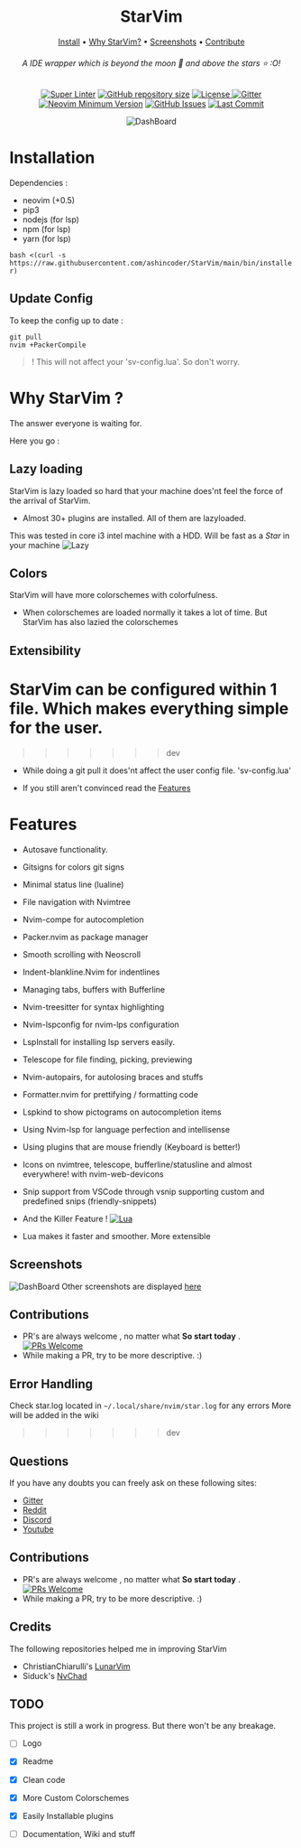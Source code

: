 <h1 align="center">StarVim</h1>

<div align="center">

[Install](#installation) • [Why StarVim?](#why-starvim-) • [Screenshots](https://github.com/ashincoder/StarVim/tree/screenshots) • [Contribute](#contributions)

</div>

<h6 align="center">A IDE wrapper which is beyond the moon 🌚 and above the stars ⭐ :O!</h1>

<div align="center">
	
[![Super Linter](https://img.shields.io/github/workflow/status/ashincoder/StarVim/Super-Linter/main?style=flat-square&logo=github&label=Build&color=green)]()
<a href="https://github.com/ashincoder/StarVim"
        ><img
            src="https://img.shields.io/github/repo-size/ashincoder/StarVim?style=flat-square&label=Repo"
            alt="GitHub repository size"
    /></a>
      <a href="https://github.com/ashincoder/StarVim/blob/main/LICENSE"
        ><img
            src="https://img.shields.io/github/license/ashincoder/StarVim?style=flat-square&logo=GNU&label=License"
            alt="License"
    />
[![Gitter](https://img.shields.io/gitter/room/ashincoder/StarVim?style=flat-square&logo=gitter&logoColor=white&label=Chat&color=eb34a4)](https://gitter.im/starvim-conf/community?utm_source=badge&utm_medium=badge&utm_campaign=pr-badge)
[![Neovim Minimum Version](https://img.shields.io/badge/Neovim-0.5+-blueviolet.svg?style=flat-square&logo=Neovim&logoColor=white)](https://github.com/neovim/neovim)
[![GitHub Issues](https://img.shields.io/github/issues/ashincoder/StarVim.svg?style=flat-square&label=Issues&color=fc0330)](https://github.com/siduck76/StarVim/issues)
[![Last Commit](https://img.shields.io/github/last-commit/ashincoder/StarVim.svg?style=flat-square&label=Last%20Commit&color=58eb34)](https://github.com/siduck76/StarVim/pulse) 
	      
![DashBoard](https://github.com/ashincoder/StarVim/blob/screenshots/dashboard.png)
  </div>

# Installation
	
Dependencies :
- neovim (+0.5)
- pip3 
- nodejs (for lsp)
- npm (for lsp)
- yarn (for lsp)
	
`bash <(curl -s https://raw.githubusercontent.com/ashincoder/StarVim/main/bin/installer)`

## Update Config

To keep the config up to date :

```
git pull
nvim +PackerCompile
```

> ! This will not affect your 'sv-config.lua'. So don't worry.

# Why StarVim ?

The answer everyone is waiting for. 

Here you go :

## Lazy loading
StarVim is lazy loaded so hard that your machine does'nt feel the force of the arrival of StarVim. 
- Almost 30+ plugins are installed. All of them are lazyloaded.

This was tested in core i3 intel machine with a HDD. Will be fast as a *Star* in your machine 
![Lazy](https://github.com/ashincoder/StarVim/blob/screenshots/lazy.png)

## Colors
StarVim will have more colorschemes with colorfulness. 
- When colorschemes are loaded normally it takes a lot of time. But StarVim has also lazied the colorschemes

## Extensibility
StarVim can be configured within 1 file. Which makes everything simple for the user. 
=======
>>>>>>> dev
- While doing a git pull it does'nt affect the user config file. 'sv-config.lua'

+ If you still aren't convinced read the [Features](https://github.com/ashincoder/StarVim#features)

# Features

- Autosave functionality.
- Gitsigns for colors git signs 
- Minimal status line (lualine)
- File navigation with Nvimtree
- Nvim-compe for autocompletion
- Packer.nvim as package manager
- Smooth scrolling with Neoscroll
- Indent-blankline.Nvim for indentlines
- Managing tabs, buffers with Bufferline
- Nvim-treesitter for syntax highlighting
- Nvim-lspconfig for nvim-lps configuration
- LspInstall for installing lsp servers easily.
- Telescope for file finding, picking, previewing
- Nvim-autopairs, for autolosing braces and stuffs
- Formatter.nvim for prettifying / formatting code
- Lspkind to show pictograms on autocompletion items
- Using Nvim-lsp for language perfection and intellisense
- Using plugins that are mouse friendly (Keyboard is better!)
- Icons on nvimtree, telescope, bufferline/statusline and almost everywhere! with nvim-web-devicons
- Snip support from VSCode through vsnip supporting custom and predefined snips (friendly-snippets)

- And the Killer Feature ! [![Lua](https://img.shields.io/badge/Made%20with%20Lua-blueviolet.svg?style=for-the-badge&logo=lua)]()
- Lua makes it faster and smoother. More extensible
	
## Screenshots
	
![DashBoard](https://github.com/ashincoder/StarVim/blob/screenshots/dashboard.png)
Other screenshots are displayed [here](https://github.com/ashincoder/StarVim/tree/screenshots)

## Contributions
- PR's are always welcome , no matter what **So start today** . [![PRs Welcome](https://img.shields.io/badge/PRs-welcome-brightgreen.svg?style=flat-square)](http://makeapullrequest.com) 
- While making a PR, try to be more descriptive. :)

## Error Handling
Check star.log located in `~/.local/share/nvim/star.log` for any errors
More will be added in the wiki
>>>>>>> dev

## Questions
If you have any doubts you can freely ask on these following sites:
- [Gitter](https://gitter.im/starvim-conf/community)
- [Reddit](https://www.reddit.com/r/StarVim/)	
- [Discord](https://discord.com/channels/866158163900366879/866158164335394830)
- [Youtube](https://www.youtube.com/channel/UCZqKL3vIdyHUiLuR1vYwVgw)

## Contributions
- PR's are always welcome , no matter what **So start today** . [![PRs Welcome](https://img.shields.io/badge/PRs-welcome-brightgreen.svg?style=flat-square)](http://makeapullrequest.com) 
- While making a PR, try to be more descriptive. :)

## Credits

The following repositories helped me in improving StarVim
-  ChristianChiarulli's [LunarVim](https://github.com/ChristianChiarulli/LunarVim) 
-  Siduck's [NvChad](https://github.com/siduck76/NvChad) 

## TODO

This project is still a work in progress. But there won't be any breakage.

- [ ] Logo
- [X] Readme
- [X] Clean code
- [X] More Custom Colorschemes 
- [X] Easily Installable plugins 
- [ ] Documentation, Wiki and stuff


